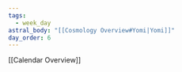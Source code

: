 ```yaml
---
tags:
  - week_day
astral_body: "[[Cosmology Overview#Yomi|Yomi]]"
day_order: 6
---
```

[[Calendar Overview]]